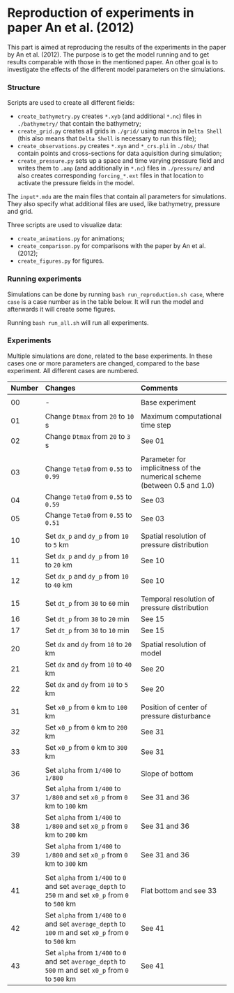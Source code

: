 # Reproduction of experiments in paper An et al. (2012)

This part is aimed at reproducing the results of the experiments in the paper by An et al. (2012).
The purpose is to get the model running and to get results comparable with those in the mentioned paper.
An other goal is to investigate the effects of the different model parameters on the simulations.


### Structure

Scripts are used to create all different fields:
* `create_bathymetry.py` creates `*.xyb` (and additional `*.nc`) files in `./bathymetry/` that contain the bathymetry;
* `create_grid.py` creates all grids in `./grid/` using macros in `Delta Shell` (this also means that `Delta Shell` is necessary to run this file);
* `create_observations.py` creates `*.xyn` and `*_crs.pli` in `./obs/` that contain points and cross-sections for data aquisition during simulation;
* `create_pressure.py` sets up a space and time varying pressure field and writes them to `.amp` (and additionally in `*.nc`) files in `./pressure/` and also creates corresponding `forcing_*.ext` files in that location to activate the pressure fields in the model.

The `input*.mdu` are the main files that contain all parameters for simulations. They also specify what additional files are used, like bathymetry, pressure and grid.

Three scripts are used to visualize data:
* `create_animations.py` for animations;
* `create_comparison.py` for comparisons with the paper by An et al. (2012);
* `create_figures.py` for figures.


### Running experiments

Simulations can be done by running `bash run_reproduction.sh case`, where `case` is a case number as in the table below.
It will run the model and afterwards it will create some figures.

Running `bash run_all.sh` will run all experiments.


### Experiments

Multiple simulations are done, related to the base experiments.
In these cases one or more parameters are changed, compared to the base experiment.
All different cases are numbered.

| Number | Changes | Comments |
| :--- | :--- | :--- |
||||
| 00 | - | Base experiment |
||||
| 01 | Change `Dtmax` from `20` to `10` s | Maximum computational time step |
| 02 | Change `Dtmax` from `20` to `3` s | See 01 |
||||
| 03 | Change `Teta0` from `0.55` to `0.99` | Parameter for implicitness of the numerical scheme (between 0.5 and 1.0) |
| 04 | Change `Teta0` from `0.55` to `0.59` | See 03 |
| 05 | Change `Teta0` from `0.55` to `0.51` | See 03 |
||||
| 10 | Set `dx_p` and `dy_p` from `10` to `5` km | Spatial resolution of pressure distribution |
| 11 | Set `dx_p` and `dy_p` from `10` to `20` km | See 10 |
| 12 | Set `dx_p` and `dy_p` from `10` to `40` km | See 10 |
||||
| 15 | Set `dt_p` from `30` to `60` min | Temporal resolution of pressure distribution |
| 16 | Set `dt_p` from `30` to `20` min | See 15 |
| 17 | Set `dt_p` from `30` to `10` min | See 15 |
||||
| 20 | Set `dx` and `dy` from `10` to `20` km | Spatial resolution of model |
| 21 | Set `dx` and `dy` from `10` to `40` km | See 20 |
| 22 | Set `dx` and `dy` from `10` to `5` km | See 20 |
||||
| 31 | Set `x0_p` from `0` km to `100` km | Position of center of pressure disturbance |
| 32 | Set `x0_p` from `0` km to `200` km | See 31 |
| 33 | Set `x0_p` from `0` km to `300` km | See 31 |
||||
| 36 | Set `alpha` from `1/400` to `1/800`  | Slope of bottom |
| 37 | Set `alpha` from `1/400` to `1/800` and set `x0_p` from `0` km to `100` km | See 31 and 36 |
| 38 | Set `alpha` from `1/400` to `1/800` and set `x0_p` from `0` km to `200` km | See 31 and 36 |
| 39 | Set `alpha` from `1/400` to `1/800` and set `x0_p` from `0` km to `300` km | See 31 and 36 |
||||
| 41 | Set `alpha` from `1/400` to `0` and set `average_depth` to `250` m and set `x0_p` from `0` to `500` km | Flat bottom and see 33|
| 42 | Set `alpha` from `1/400` to `0` and set `average_depth` to `100` m and set `x0_p` from `0` to `500` km | See 41 |
| 43 | Set `alpha` from `1/400` to `0` and set `average_depth` to `500` m and set `x0_p` from `0` to `500` km | See 41 |
